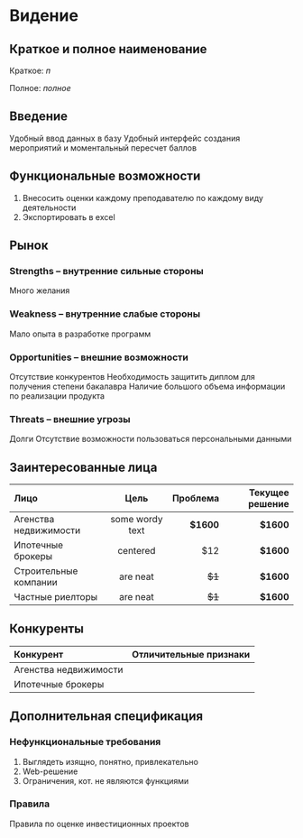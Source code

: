 # Видение

## Краткое и полное наименование

Краткое: *п*

Полное: *полное*

## Введение

Удобный ввод данных в базу
Удобный интерфейс создания мероприятий и моментальный пересчет баллов

## Функциональные возможности

1. Внесосить оценки каждому преподавателю по каждому виду деятельности
2. Экспортировать в excel

## Рынок

### Strengths – внутренние сильные стороны

Много желания

### Weakness – внутренние слабые стороны

Мало опыта в разработке программ

### Opportunities – внешние возможности

Отсутствие конкурентов
Необходимость защитить диплом для получения степени бакалавра
Наличие большого объема информации по реализации продукта

### Threats – внешние угрозы

Долги
Отсутствие возможности пользоваться персональными данными

## Заинтересованные лица

|  Лицо                 | Цель            | Проблема      | Текущее решение |
|:--------------------- |:---------------:| -------------:| ---------------:|
| Агенства недвижимости | some wordy text |     **$1600** |     **$1600**   |
| Ипотечные брокеры     | centered        |         $12   |     **$1600**   |
| Строительные компании | are neat        |        ~~$1~~ |     **$1600**   |
| Частные риелторы      | are neat        |        ~~$1~~ |     **$1600**   |

## Конкуренты

|  Конкурент            | Отличительные признаки   |
|:--------------------- |:------------------------:|
| Агенства недвижимости |                          |
| Ипотечные брокеры     |                          |

## Дополнительная спецификация

### Нефункциональные требования

1. Выглядеть изящно, понятно, привлекательно
2. Web-решение
3. Ограничения, кот. не являются функциями

### Правила

Правила по оценке инвестиционных проектов
